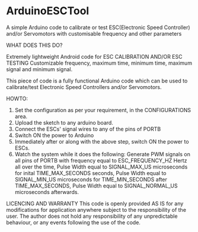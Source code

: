 # ArduinoESCTool
A simple Arduino code to calibrate or test ESC(Electronic Speed Controller) and/or Servomotors with customisable frequency and other parameters

WHAT DOES THIS DO?

Extremely lightweight Android code for ESC CALIBRATION AND/OR ESC TESTING
Customizable frequency, maximum time, minimum time, maximum signal and minimum signal.
  
This piece of code is a fully functional Arduino code which can be used to calibrate/test Electronic Speed Controllers and/or Servomotors.
 
HOWTO:
1. Set the configuration as per your requirement, in the CONFIGURATIONS area.
2. Upload the sketch to any arduino board.
3. Connect the ESCs' signal wires to any of the pins of PORTB
4. Switch ON the power to Arduino
5. Immediately after or along with the above step, switch ON the power to ESCs.
6. Watch the system while it does the following:
      Generate PWM signals on all pins of PORTB with
         frequency equal to ESC_FREQUENCY_HZ Hertz all over the time,
         Pulse Width equal to SIGNAL_MAX_US microseconds for inital TIME_MAX_SECONDS seconds,
         Pulse Width equal to SIGNAL_MIN_US microseconds for TIME_MIN_SECONDS after TIME_MAX_SECONDS,
         Pulse Width equal to SIGNAL_NORMAL_US microseconds afterwards.
 
LICENCING AND WARRANTY
   This code is openly provided AS IS for any modifications for application anywhere subject to the responsibility of the user.
   The author does not hold any responsibility of any unpredictable behaviour, or any events following the use of the code.
